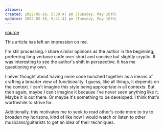 ```yaml
---
aliases: 
created: 2022-05-10, 5:30:47 pm (Tuesday, May 10th)
updated: 2022-05-10, 5:41:41 pm (Tuesday, May 10th)
---
```

[source](https://tratt.net/laurie/blog/2022/programming_style_influences.html?utm_source=abyteofcodingnewsletter)

This article has left an impression on me.

I'm still processing.
I share similar opinions as the author in the beginning; preferring long verbose code over short and concise but slightly cryptic.
It was interesting to see the author's shift in perspective.
It has me questioning my own.

I never thought about having more code bunched together as a means of crafting a broader view of functionality.
I guess, like all things, it depends on the context.
I can't imagine this style being appropriate in all contexts.
But then again, maybe I can't imagine it because I've never seen anything like it.
Maybe it is out there.
Or maybe it's something to be developed.
I think that's worthwhile to strive for.

Additionally, this motivates me to seek to read other's code more to try to broaden my horizons, kind of like how I would watch or listen to other musicians/guitarists to get an idea of their techniques.

